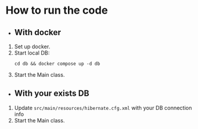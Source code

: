 # How to run the code
* ## With docker
1. Set up docker.
2. Start local DB:
    ```shell
   cd db && docker compose up -d db
    ```
3. Start the Main class.

* ## With your exists DB
1. Update `src/main/resources/hibernate.cfg.xml` with your DB connection info
2. Start the Main class.

